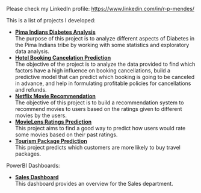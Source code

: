Please check my LinkedIn profile: https://www.linkedin.com/in/r-p-mendes/

This is a list of projects I developed:
* <b>[Pima Indians Diabetes Analysis](Pima_Indians_Diabetes_Analysis)</b><br>The purpose of this project is to analyze different aspects of Diabetes in the Pima Indians tribe by working with some statistics and exploratory data analysis.
* <b>[Hotel Booking Cancelation Prediction](Hotel_Booking_Cancellation_Prediction)</b><br>The objective of the project is to analyze the data provided to find which factors have a high influence on booking cancellations, build a predictive model that can predict which booking is going to be canceled in advance, and help in formulating profitable policies for cancellations and refunds.
* <b>[Netflix Movie Recommendation](Netflix_Movie_Recommendation)</b><br>The objective of this project is to build a recommendation system to recommend movies to users based on the ratings given to different movies by the users.
* <b>[MovieLens Ratings Prediction](MovieLens_Ratings_Prediction)</b><br>This project aims to find a good way to predict how users would rate some movies based on their past ratings.
* <b> [Tourism Package Prediction](Tourism_Package_Prediction)</b><br>This project predicts which customers are more likely to buy travel packages.

PowerBI Dashboards:
* <b>[Sales Dashboard](PowerBI/Sales%20Dashboard)</b><br>This dashboard provides an overview for the Sales department.